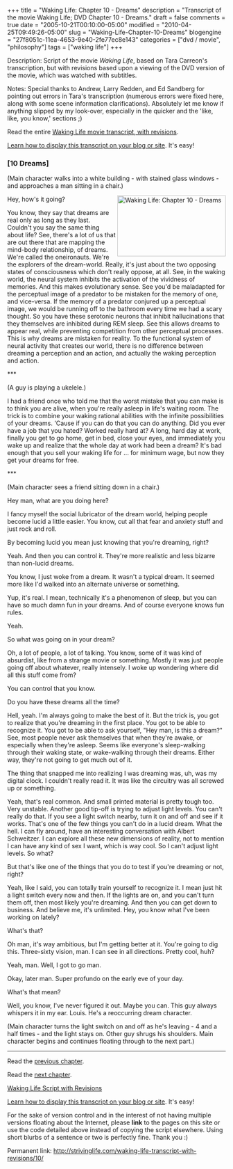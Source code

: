 +++
title = "Waking Life: Chapter 10 - Dreams"
description = "Transcript of the movie Waking Life; DVD Chapter 10 - Dreams."
draft = false
comments = true
date = "2005-10-21T00:10:00-05:00"
modified = "2010-04-25T09:49:26-05:00"
slug = "Waking-Life-Chapter-10-Dreams"
blogengine = "27f8051c-11ea-4653-9e40-2fe77ec8e143"
categories = ["dvd / movie", "philosophy"]
tags = ["waking life"]
+++

<div class="WPArticleInfo">
<p>
Description: Script of the movie <em>Waking Life</em>, based on Tara Carreon&#39;s transcription, but with revisions based upon a viewing of the DVD version of the movie, which was watched with subtitles. 
</p>
<p>
Notes: Special thanks to Andrew, Larry Redden, and Ed Sandberg for pointing out errors in Tara&#39;s transcription (numerous errors were fixed here, along with some scene information clarifications). Absolutely let me know if anything slipped by my look-over, especially in the quicker and the &#39;like, like, you know,&#39; sections ;) 
</p>
<p>
Read the entire <a href="/waking-life-transcript-with-revisions/">Waking Life movie transcript, with revisions</a>. 
</p>
<p>
<a href="/words/post/Display-parts-of-the-Waking-Life-Transcript-on-your-site.aspx">Learn how to display this transcript on your blog or site</a>. It&#39;s easy!
</p>
</div>
<h3 class="waking_life_chapter">[<a id="ten" name="ten" title="ten"></a>10 Dreams] </h3>
<p>
(Main character walks into a white building - with stained glass windows - and approaches a man sitting in a chair.) 
</p>
<p>
<a href="http://strivinglife.com/files/images/WakingLife/WakingLife_10_1.jpg" onclick="window.open(this.href);return false;"><img src="http://strivinglife.com/files/images/WakingLife/WakingLife_10_1_t.jpg" alt="Waking Life: Chapter 10 - Dreams" width="250" height="140" align="right" /></a>Hey, how&#39;s it going? 
</p>
<p>
You know, they say that dreams are real only as long as they last. Couldn&#39;t you say the same thing about life? See, there&#39;s a lot of us that are out there that are mapping the mind-body relationship, of dreams. We&#39;re called the oneironauts. We&#39;re the explorers of the dream-world. Really, it&#39;s just about the two opposing states of consciousness which don&#39;t really oppose, at all. See, in the waking world, the neural system inhibits the activation of the vividness of memories. And this makes evolutionary sense. See you&#39;d be maladapted for the perceptual image of a predator to be mistaken for the memory of one, and vice-versa. If the memory of a predator conjured up a perceptual image, we would be running off to the bathroom every time we had a scary thought. So you have these serotonic neurons that inhibit hallucinations that they themselves are inhibited during REM sleep. See this allows dreams to appear real, while preventing competition from other perceptual processes. This is why dreams are mistaken for reality. To the functional system of neural activity that creates our world, there is no difference between dreaming a perception and an action, and actually the waking perception and action. 
</p>
<p>
*** 
</p>
<p>
(A guy is playing a ukelele.) 
</p>
<p>
I had a friend once who told me that the worst mistake that you can make is to think you are alive, when you&#39;re really asleep in life&#39;s waiting room. The trick is to combine your waking rational abilities with the infinite possibilities of your dreams. &#39;Cause if you can do that you can do anything. Did you ever have a job that you hated? Worked really hard at? A long, hard day at work, finally you get to go home, get in bed, close your eyes, and immediately you wake up and realize that the whole day at work had been a dream? It&#39;s bad enough that you sell your waking life for ... for minimum wage, but now they get your dreams for free. 
</p>
<p>
*** 
</p>
<p>
(Main character sees a friend sitting down in a chair.) 
</p>
<p>
Hey man, what are you doing here? 
</p>
<p>
I fancy myself the social lubricator of the dream world, helping people become lucid a little easier. You know, cut all that fear and anxiety stuff and just rock and roll. 
</p>
<p>
By becoming lucid you mean just knowing that you&#39;re dreaming, right? 
</p>
<p>
Yeah. And then you can control it. They&#39;re more realistic and less bizarre than non-lucid dreams. 
</p>
<p>
You know, I just woke from a dream. It wasn&#39;t a typical dream. It seemed more like I&#39;d walked into an alternate universe or something. 
</p>
<p>
Yup, it&#39;s real. I mean, technically it&#39;s a phenomenon of sleep, but you can have so much damn fun in your dreams. And of course everyone knows fun rules. 
</p>
<p>
Yeah. 
</p>
<p>
So what was going on in your dream? 
</p>
<p>
Oh, a lot of people, a lot of talking. You know, some of it was kind of absurdist, like from a strange movie or something. Mostly it was just people going off about whatever, really intensely. I woke up wondering where did all this stuff come from? 
</p>
<p>
You can control that you know. 
</p>
<p>
Do you have these dreams all the time? 
</p>
<p>
Hell, yeah. I&#39;m always going to make the best of it. But the trick is, you got to realize that you&#39;re dreaming in the first place. You got to be able to recognize it. You got to be able to ask yourself, &quot;Hey man, is this a dream?&quot; See, most people never ask themselves that when they&#39;re awake, or especially when they&#39;re asleep. Seems like everyone&#39;s sleep-walking through their waking state, or wake-walking through their dreams. Either way, they&#39;re not going to get much out of it. 
</p>
<p>
The thing that snapped me into realizing I was dreaming was, uh, was my digital clock. I couldn&#39;t really read it. It was like the circuitry was all screwed up or something. 
</p>
<p>
Yeah, that&#39;s real common. And small printed material is pretty tough too. Very unstable. Another good tip-off is trying to adjust light levels. You can&#39;t really do that. If you see a light switch nearby, turn it on and off and see if it works. That&#39;s one of the few things you can&#39;t do in a lucid dream. What the hell. I can fly around, have an interesting conversation with Albert Schweitzer. I can explore all these new dimensions of reality, not to mention I can have any kind of sex I want, which is way cool. So I can&#39;t adjust light levels. So what? 
</p>
<p>
But that&#39;s like one of the things that you do to test if you&#39;re dreaming or not, right? 
</p>
<p>
Yeah, like I said, you can totally train yourself to recognize it. I mean just hit a light switch every now and then. If the lights are on, and you can&#39;t turn them off, then most likely you&#39;re dreaming. And then you can get down to business. And believe me, it&#39;s unlimited. Hey, you know what I&#39;ve been working on lately? 
</p>
<p>
What&#39;s that? 
</p>
<p>
Oh man, it&#39;s way ambitious, but I&#39;m getting better at it. You&#39;re going to dig this. Three-sixty vision, man. I can see in all directions. Pretty cool, huh? 
</p>
<p>
Yeah, man. Well, I got to go man. 
</p>
<p>
Okay, later man. Super profundo on the early eve of your day. 
</p>
<p>
What&#39;s that mean? 
</p>
<p>
Well, you know, I&#39;ve never figured it out. Maybe you can. This guy always whispers it in my ear. Louis. He&#39;s a reoccurring dream character. 
</p>
<p>
(Main character turns the light switch on and off as he&#39;s leaving - 4 and a half times - and the light stays on. Other guy shrugs his shoulders. Main character begins and continues floating through to the next part.) 
</p>
<hr />
<p>
Read the <a href="/waking-life-transcript-with-revisions/09/">previous chapter</a>. 
</p>
<p>
Read the <a href="/waking-life-transcript-with-revisions/11/">next chapter</a>. 
</p>
<p>
<a href="/waking-life-transcript-with-revisions/">Waking Life Script with Revisions</a> 
</p>
<div class="tip">
<p>
<a href="/words/post/Display-parts-of-the-Waking-Life-Transcript-on-your-site.aspx">Learn how to display this transcript on your blog or site</a>. It&#39;s easy!
</p>
<p>
For the sake of version control and in the interest of not having multiple versions floating about the Internet, please <strong>link</strong> to the pages on this site or use the code detailed above instead of copying the script elsewhere. Using short blurbs of a sentence or two is perfectly fine. Thank you :) 
</p>
<p>
Permanent link: <a href="/waking-life-transcript-with-revisions/10/">http://strivinglife.com/waking-life-transcript-with-revisions/10/</a> 
</p>
</div>

